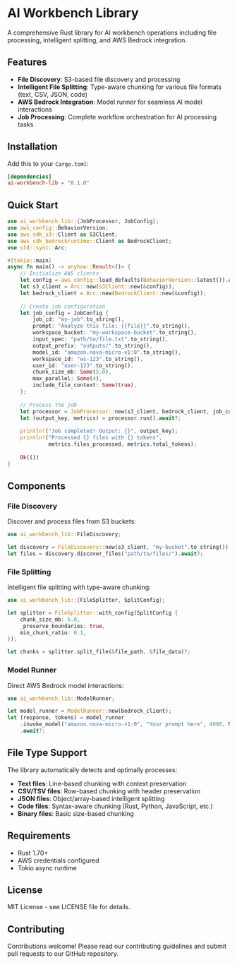 # AI Workbench Library

A comprehensive Rust library for AI workbench operations including file processing, intelligent splitting, and AWS Bedrock integration.

## Features

- **File Discovery**: S3-based file discovery and processing
- **Intelligent File Splitting**: Type-aware chunking for various file formats (text, CSV, JSON, code)
- **AWS Bedrock Integration**: Model runner for seamless AI model interactions
- **Job Processing**: Complete workflow orchestration for AI processing tasks

## Installation

Add this to your `Cargo.toml`:

```toml
[dependencies]
ai-workbench-lib = "0.1.0"
```

## Quick Start

```rust
use ai_workbench_lib::{JobProcessor, JobConfig};
use aws_config::BehaviorVersion;
use aws_sdk_s3::Client as S3Client;
use aws_sdk_bedrockruntime::Client as BedrockClient;
use std::sync::Arc;

#[tokio::main]
async fn main() -> anyhow::Result<()> {
    // Initialize AWS clients
    let config = aws_config::load_defaults(BehaviorVersion::latest()).await;
    let s3_client = Arc::new(S3Client::new(&config));
    let bedrock_client = Arc::new(BedrockClient::new(&config));
    
    // Create job configuration
    let job_config = JobConfig {
        job_id: "my-job".to_string(),
        prompt: "Analyze this file: {{file}}".to_string(),
        workspace_bucket: "my-workspace-bucket".to_string(),
        input_spec: "path/to/file.txt".to_string(),
        output_prefix: "outputs/".to_string(),
        model_id: "amazon.nova-micro-v1:0".to_string(),
        workspace_id: "ws-123".to_string(),
        user_id: "user-123".to_string(),
        chunk_size_mb: Some(5.0),
        max_parallel: Some(4),
        include_file_context: Some(true),
    };
    
    // Process the job
    let processor = JobProcessor::new(s3_client, bedrock_client, job_config);
    let (output_key, metrics) = processor.run().await?;
    
    println!("Job completed! Output: {}", output_key);
    println!("Processed {} files with {} tokens", 
             metrics.files_processed, metrics.total_tokens);
    
    Ok(())
}
```

## Components

### File Discovery

Discover and process files from S3 buckets:

```rust
use ai_workbench_lib::FileDiscovery;

let discovery = FileDiscovery::new(s3_client, "my-bucket".to_string());
let files = discovery.discover_files("path/to/files/").await?;
```

### File Splitting

Intelligent file splitting with type-aware chunking:

```rust
use ai_workbench_lib::{FileSplitter, SplitConfig};

let splitter = FileSplitter::with_config(SplitConfig {
    chunk_size_mb: 5.0,
    _preserve_boundaries: true,
    min_chunk_ratio: 0.1,
});

let chunks = splitter.split_file(&file_path, &file_data)?;
```

### Model Runner

Direct AWS Bedrock model interactions:

```rust
use ai_workbench_lib::ModelRunner;

let model_runner = ModelRunner::new(bedrock_client);
let (response, tokens) = model_runner
    .invoke_model("amazon.nova-micro-v1:0", "Your prompt here", 4000, None, None, None)
    .await?;
```

## File Type Support

The library automatically detects and optimally processes:

- **Text files**: Line-based chunking with context preservation
- **CSV/TSV files**: Row-based chunking with header preservation
- **JSON files**: Object/array-based intelligent splitting
- **Code files**: Syntax-aware chunking (Rust, Python, JavaScript, etc.)
- **Binary files**: Basic size-based chunking

## Requirements

- Rust 1.70+
- AWS credentials configured
- Tokio async runtime

## License

MIT License - see LICENSE file for details.

## Contributing

Contributions welcome! Please read our contributing guidelines and submit pull requests to our GitHub repository.
